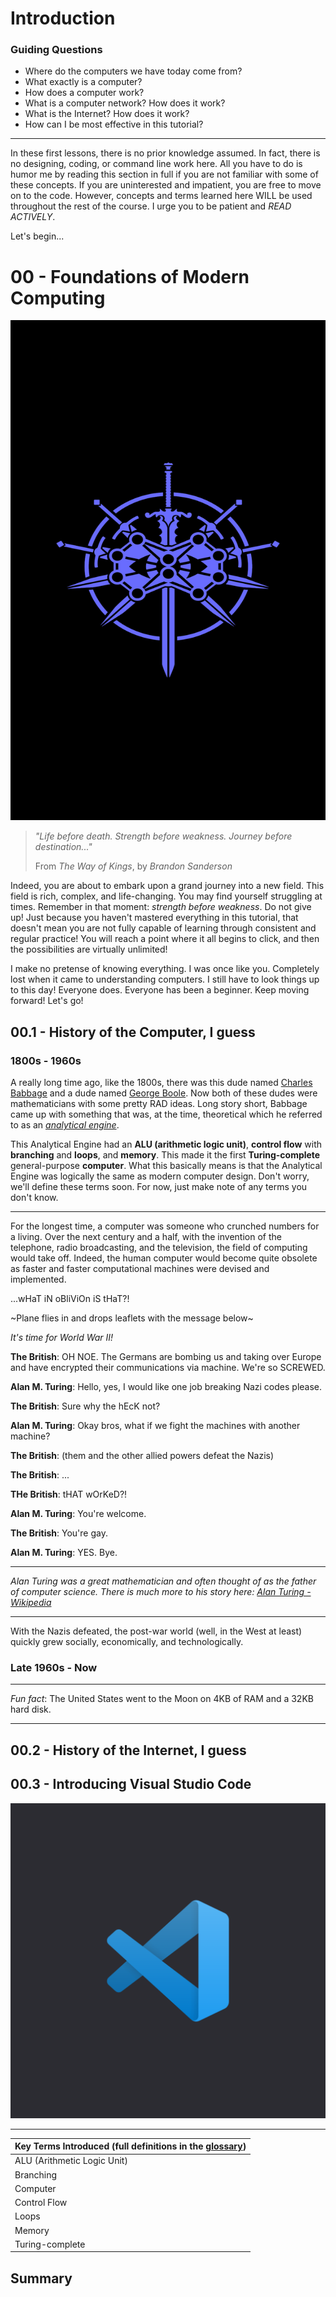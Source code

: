 # Introduction
### Guiding Questions
- Where do the computers we have today come from?
- What exactly is a computer?
- How does a computer work?
- What is a computer network? How does it work?
- What is the Internet? How does it work?
- How can I be most effective in this tutorial?
***
In these first lessons, there is no prior knowledge assumed.
In fact, there is no designing, coding, or command line work here.
All you have to do is humor me by reading this section in full if you
are not familiar with some of these concepts. 
If you are uninterested and impatient, you are free to move on to the code.
However, concepts and terms learned here WILL be used throughout the rest
of the course. I urge you to be patient and *READ ACTIVELY*.

Let's begin...

# 00 - Foundations of Modern Computing
<img src="assets/cover_img.png" alt="Knights Radiant Symbol" height="800" width="1000">

> *"Life before death. Strength before weakness. Journey before destination..."*
> 
> From *The Way of Kings*, by *Brandon Sanderson*

Indeed, you are about to embark upon a grand journey into a new field. This field
is rich, complex, and life-changing. You may find yourself struggling at times. Remember in that moment: *strength before weakness*. Do not give up! Just because
you haven't mastered everything in this tutorial, that doesn't mean you are not 
fully capable of learning through consistent and regular practice! You will reach
a point where it all begins to click, and then the possibilities are virtually unlimited!

I make no pretense of knowing everything. I was once like you. Completely lost
when it came to understanding computers. I still have to look things up to this 
day! Everyone does. Everyone has been a beginner. Keep moving forward! Let's go!

## 00.1 - History of the Computer, I guess
### 1800s - 1960s
A really long time ago, like the 1800s, there was this dude named [Charles Babbage](https://en.wikipedia.org/wiki/Charles_Babbage) and a dude named [George Boole](https://en.wikipedia.org/wiki/George_Boole). Now both of these dudes were mathematicians with some pretty RAD ideas. Long story short, Babbage came up with something that was, at the time, theoretical which he referred to as an [*analytical engine*](https://en.wikipedia.org/wiki/Analytical_Engine). 

This Analytical Engine had an **ALU (arithmetic logic unit)**, **control flow** with **branching** and **loops**, and **memory**. This made it the first **Turing-complete** general-purpose **computer**. What this basically means is that the Analytical Engine was logically the same as modern computer design. Don't worry, we'll define these terms soon. For now, just make note of any terms you don't know.
***
For the longest time, a computer was someone who crunched numbers for a living. Over the next century and a half, with the invention of the telephone, radio broadcasting, and the television, the field of computing would take off. Indeed, the human computer would become quite obsolete as faster and faster computational machines were devised and implemented.

...wHaT iN oBliViOn iS tHaT?!

~Plane flies in and drops leaflets with the message below~

*It's time for World War II!*

**The British**: OH NOE. The Germans are bombing us and taking over Europe and have encrypted their communications via machine. We're so SCREWED.

**Alan M. Turing**: Hello, yes, I would like one job breaking Nazi codes please.

**The British**: Sure why the hEcK not?

**Alan M. Turing**: Okay bros, what if we fight the machines with another machine?

**The British**: (them and the other allied powers defeat the Nazis)

**The British**: ...

**THe British**: tHAT wOrKeD?!

**Alan M. Turing**: You're welcome.

**The British**: You're gay.

**Alan M. Turing**: YES. Bye.
***
*Alan Turing was a great mathematician and often thought of as the father of computer science. There is much more to his story here: [Alan Turing - Wikipedia](https://en.wikipedia.org/wiki/Alan_Turing)*

***

With the Nazis defeated, the post-war world (well, in the West at least) quickly grew socially, economically, and technologically. 


### Late 1960s - Now
***
*Fun fact*: The United States went to the Moon on 4KB of RAM and a 32KB hard disk.
***

## 00.2 - History of the Internet, I guess

## 00.3 - Introducing Visual Studio Code
<img src="assets/VSCode.png" alt="Visual Studio Code Logo">


***
| Key Terms Introduced (full definitions in the [glossary](../../glossary.md)) |
| --------------------------- |
| ALU (Arithmetic Logic Unit) |
| Branching |
| Computer |
| Control Flow |
| Loops |
| Memory |
| Turing-complete |  

## Summary


